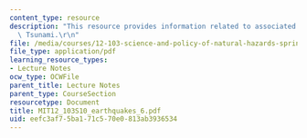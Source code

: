 ```yaml
---
content_type: resource
description: "This resource provides information related to associated phenomena:\
  \ Tsunami.\r\n"
file: /media/courses/12-103-science-and-policy-of-natural-hazards-spring-2010/eefc3af75ba171c570e0813ab3936534_MIT12_103S10_earthquakes_6.pdf
file_type: application/pdf
learning_resource_types:
- Lecture Notes
ocw_type: OCWFile
parent_title: Lecture Notes
parent_type: CourseSection
resourcetype: Document
title: MIT12_103S10_earthquakes_6.pdf
uid: eefc3af7-5ba1-71c5-70e0-813ab3936534
---
```


